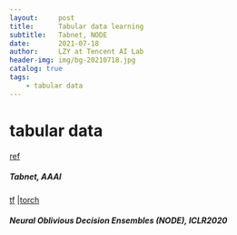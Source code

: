 ```yaml
---
layout:     post
title:      Tabular data learning
subtitle:   Tabnet, NODE
date:       2021-07-18
author:     LZY at Tencent AI Lab
header-img: img/bg-20210718.jpg
catalog: true
tags:
    - tabular data
---
```



# tabular data

[ref](https://towardsdatascience.com/the-unreasonable-ineffectiveness-of-deep-learning-on-tabular-data-fd784ea29c33)



##### Tabnet, AAAI

[tf](https://github.com/ptuls/tabnet-modified) |[torch](https://github.com/dreamquark-ai/tabnet)



##### Neural Oblivious Decision Ensembles (NODE), ICLR2020


